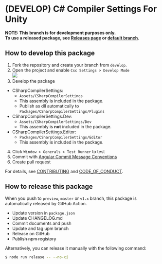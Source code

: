 (DEVELOP) C# Compiler Settings For Unity
===

**NOTE: This branch is for development purposes only.**  
**To use a released package, see [Releases page](https://github.com/mob-sakai/CSharpCompilerSettingsForUnity/releases) or [default branch](https://github.com/mob-sakai/CSharpCompilerSettingsForUnity).**


## How to develop this package

1. Fork the repository and create your branch from `develop`.
2. Open the project and enable `Csc Settings > Develop Mode`  
![](https://user-images.githubusercontent.com/12690315/95061815-10b7aa80-0737-11eb-9e3f-1b33c4f0ddbc.png)
3. Develop the package
  * CSharpCompilerSettings:
    * `Assets/CSharpCompilerSettings`
    * This assembly is included in the package.
    * Publish as dll automatically to `Packages/CSharpCompilerSettings/Plugins`
  * CSharpCompilerSettings.Dev:
    * `Assets/CSharpCompilerSettings/Dev`
    * This assembly is **not** included in the package.
  * CSharpCompilerSettings.Editor:
    * `Packages/CSharpCompilerSettings/Editor`
    * This assembly is included in the package.
4. Click `Window > Generals > Test Runner` to test
5. Commit with [Angular Commit Message Conventions](https://gist.github.com/stephenparish/9941e89d80e2bc58a153)
6. Create pull request

For details, see [CONTRIBUTING](https://github.com/mob-sakai/CSharpCompilerSettingsForUnity/blob/upm/CONTRIBUTING.md) and [CODE_OF_CONDUCT](https://github.com/mob-sakai/CSharpCompilerSettingsForUnity/blob/upm/CODE_OF_CONDUCT.md).


## How to release this package

When you push to `preview`, `master` or `v1.x` branch, this package is automatically released by GitHub Action.

* Update version in `package.json` 
* Update CHANGELOG.md
* Commit documents and push
* Update and tag upm branch
* Release on GitHub
* ~~Publish npm registory~~

Alternatively, you can release it manually with the following command:

```bash
$ node run release -- --no-ci
```
